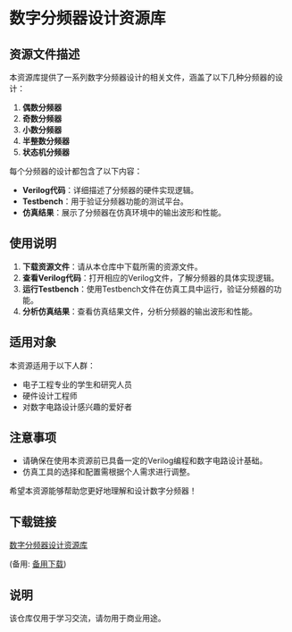 # 数字分频器设计资源库

## 资源文件描述

本资源库提供了一系列数字分频器设计的相关文件，涵盖了以下几种分频器的设计：

1. **偶数分频器**
2. **奇数分频器**
3. **小数分频器**
4. **半整数分频器**
5. **状态机分频器**

每个分频器的设计都包含了以下内容：

- **Verilog代码**：详细描述了分频器的硬件实现逻辑。
- **Testbench**：用于验证分频器功能的测试平台。
- **仿真结果**：展示了分频器在仿真环境中的输出波形和性能。

## 使用说明

1. **下载资源文件**：请从本仓库中下载所需的资源文件。
2. **查看Verilog代码**：打开相应的Verilog文件，了解分频器的具体实现逻辑。
3. **运行Testbench**：使用Testbench文件在仿真工具中运行，验证分频器的功能。
4. **分析仿真结果**：查看仿真结果文件，分析分频器的输出波形和性能。

## 适用对象

本资源适用于以下人群：

- 电子工程专业的学生和研究人员
- 硬件设计工程师
- 对数字电路设计感兴趣的爱好者

## 注意事项

- 请确保在使用本资源前已具备一定的Verilog编程和数字电路设计基础。
- 仿真工具的选择和配置需根据个人需求进行调整。

希望本资源能够帮助您更好地理解和设计数字分频器！

## 下载链接
[数字分频器设计资源库](https://pan.quark.cn/s/91a241efc18e) 

(备用: [备用下载](https://pan.baidu.com/s/1hfOFWDmvEJGnrJ2mPzVaWg?pwd=1234))

## 说明

该仓库仅用于学习交流，请勿用于商业用途。
